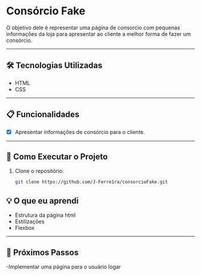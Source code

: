 # **Consórcio Fake**

O objetivo dele é representar uma página de consorcio com pequenas informações da loja para apresentar ao cliente a melhor forma de fazer um consórcio.

---

## **🛠️ Tecnologias Utilizadas**
- HTML  
- CSS  

---

## **📋 Funcionalidades**
- [x] Apresentar informações de consórcio para o cliente.  

---

## **🚀 Como Executar o Projeto**
1. Clone o repositório:  
   ```bash
   git clone https://github.com/J-Ferre1ra/consorcioFake.git
## **💡 O que eu aprendi**
-  Estrutura da página html
-  Estilizações
-  Flexbox

---

## **📄 Próximos Passos**
-Implementar uma página para o usuário logar
